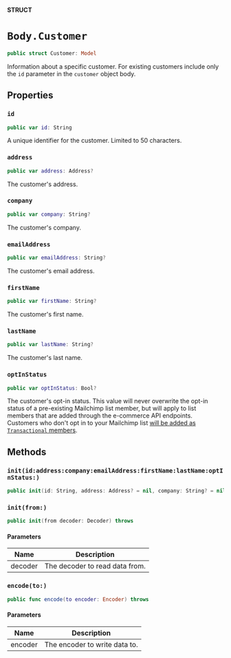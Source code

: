 **STRUCT**

# `Body.Customer`

```swift
public struct Customer: Model
```

Information about a specific customer. For existing customers include only the `id` parameter in the `customer` object body.

## Properties
### `id`

```swift
public var id: String
```

A unique identifier for the customer. Limited to 50 characters.

### `address`

```swift
public var address: Address?
```

The customer's address.

### `company`

```swift
public var company: String?
```

The customer's company.

### `emailAddress`

```swift
public var emailAddress: String?
```

The customer's email address.

### `firstName`

```swift
public var firstName: String?
```

The customer's first name.

### `lastName`

```swift
public var lastName: String?
```

The customer's last name.

### `optInStatus`

```swift
public var optInStatus: Bool?
```

The customer's opt-in status. This value will never overwrite the opt-in status of a pre-existing Mailchimp list member, but will apply to list members that are added through the e-commerce API endpoints. Customers who don't opt in to your Mailchimp list [will be added as `Transactional` members](https://mailchimp.com/developer/marketing/docs/e-commerce/#customers).

## Methods
### `init(id:address:company:emailAddress:firstName:lastName:optInStatus:)`

```swift
public init(id: String, address: Address? = nil, company: String? = nil, emailAddress: String? = nil, firstName: String? = nil, lastName: String? = nil, optInStatus: Bool? = nil)
```

### `init(from:)`

```swift
public init(from decoder: Decoder) throws
```

#### Parameters

| Name | Description |
| ---- | ----------- |
| decoder | The decoder to read data from. |

### `encode(to:)`

```swift
public func encode(to encoder: Encoder) throws
```

#### Parameters

| Name | Description |
| ---- | ----------- |
| encoder | The encoder to write data to. |
